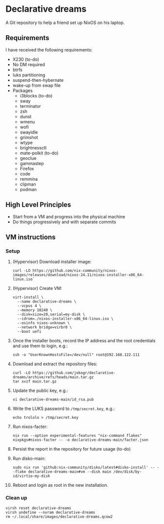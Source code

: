 # Declarative dreams

A Git repository to help a friend set up NixOS on his laptop.

## Requirements

I have received the following requirements:

- X230 (to-do)
- No DM required
- btrfs
- luks partitioning
- suspend-then-hybernate
- wake-up from swap file
- Packages
  - i3blocks (to-do)
  - sway
  - terminator
  - zsh
  - dunst
  - wmenu
  - wofi
  - swayidle
  - grimshot
  - wtype
  - brightnessctl
  - mate-polkit (to-do)
  - geoclue
  - gammastep
  - Firefox
  - code
  - remmina
  - clipman
  - podman

## High Level Principles

- Start from a VM and progress into the physical machine
- Do things progressively and with separate commits

## VM instructions

### Setup

1. (Hypervisor) Download installer image:

    ```
    curl -LO https://github.com/nix-community/nixos-images/releases/download/nixos-24.11/nixos-installer-x86_64-linux.iso`
    ```

1. (Hypervisor) Create VM:

    ```
    virt-install \
      --name declarative-dreams \
      --vcpus 4 \
      --memory 10240 \
      --disk=size=20,serial=my-disk \
      --cdrom=./nixos-installer-x86_64-linux.iso \
      --osinfo nixos-unknown \
      --network bridge=virbr0 \
      --boot uefi
    ```

1. Once the installer boots, record the IP address and the root credentials and use them to login, e.g.:

    ```
    ssh -o "UserKnownHostsFile=/dev/null" root@192.168.122.111
    ```

1. Download and extract the repository files:

    ```
    curl -LO https://github.com/jokogr/declarative-dreams/archive/refs/heads/main.tar.gz
    tar xvzf main.tar.gz
    ```

1. Update the public key, e.g.:

   ```
   vi declarative-dreams-main/id_rsa.pub
   ```

1. Write the LUKS password to `/tmp/secret.key`, e.g.:

   ```
   echo trololo > /tmp/secret.key
   ```

1. Run nixos-facter:

    ```
    nix run --option experimental-features "nix-command flakes" nixpkgs#nixos-facter -- -o declarative-dreams-main/facter.json
    ```

1. Persist the report in the repository for future usage (to-do)

1. Run disko-main:

   ```
   sudo nix run 'github:nix-community/disko/latest#disko-install' -- --flake declarative-dreams-main#vm --disk main /dev/disk/by-id/virtio-my-disk
   ```

1. Reboot and login as root in the new installation.

### Clean up

```
virsh reset declarative-dreams
virsh undefine --nvram declarative-dreams
rm ~/.local/share/images/declarative-dreams.qcow2
```
